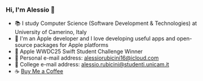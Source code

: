### Hi, I'm Alessio 👋

- 📚 I study Computer Science (Software Development & Technologies) at University of Camerino, Italy
- 📱 I'm an Apple developer and I love developing useful apps and open-source packages for Apple platforms
- 🥇 Apple WWDC25 Swift Student Challenge Winner
- 📧 Personal e-mail address: alessiorubicini16@icloud.com
- 📧 College e-mail address: alessio.rubicini@studenti.unicam.it
- ☕️ [Buy Me a Coffee](https://buymeacoffee.com/alessiorubicini)

<!--
**alessiorubicini/alessiorubicini** is a ✨ _special_ ✨ repository because its `README.md` (this file) appears on your GitHub profile.

Here are some ideas to get you started:

- 🔭 I’m currently working on ...
- 🌱 I’m currently learning ...
- 👯 I’m looking to collaborate on ...
- 🤔 I’m looking for help with ...
- 💬 Ask me about ...
- 📫 How to reach me: ...
- 😄 Pronouns: ...
- ⚡ Fun fact: ...
-->
